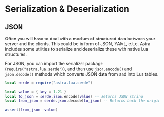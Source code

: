# Serialization & Deserialization

## JSON

Often you will have to deal with a medium of structured data between your server and the clients. This could be in form of JSON, YAML, e.t.c. Astra includes some utilities to serialize and deserialize these with native Lua structures.

For JSON, you can import the serializer package (`require("astra.lua.serde")`), and then use `json.encode()` and `json.decode()` methods which converts JSON data from and into Lua tables.

```lua
local serde = require("astra.lua.serde")

local value = { key = 1.23 }
local to_json = serde.json.encode(value) -- Returns JSON string
local from_json = serde.json.decode(to_json) -- Returns back the original value

assert(from_json, value)
```
